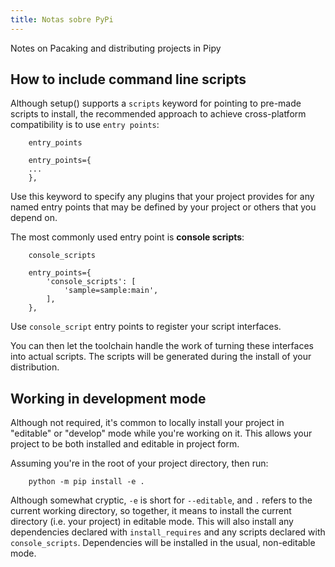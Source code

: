 ```yaml
---
title: Notas sobre PyPi
---
```


Notes on Pacaking and distributing projects in Pipy


## How to include command line scripts

Although setup() supports a `scripts` keyword for pointing to pre-made
scripts to install, the recommended approach to achieve cross-platform
compatibility is to use `entry points`:

```
    entry_points

    entry_points={
    ...
    },
```

Use this keyword to specify any plugins that your project provides for
any named entry points that may be defined by your project or others
that you depend on.

The most commonly used entry point is **console scripts**:

```
    console_scripts

    entry_points={
        'console_scripts': [
            'sample=sample:main',
        ],
    },
```

Use `console_script` entry points to register your script interfaces.

You can then let the toolchain handle the work of turning these
interfaces into actual scripts. The scripts will be generated during
the install of your distribution.

## Working in development mode

Although not required, it's common to locally install your project in
"editable" or "develop" mode while you're working on it. This allows
your project to be both installed and editable in project form.

Assuming you're in the root of your project directory, then run:

```
    python -m pip install -e .
```

Although somewhat cryptic, `-e` is short for `--editable`, and `.`
refers to the current working directory, so together, it means to
install the current directory (i.e. your project) in editable mode. This
will also install any dependencies declared with `install_requires` and
any scripts declared with `console_scripts`. Dependencies will be
installed in the usual, non-editable mode.
